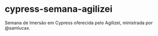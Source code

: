 ﻿# cypress-semana-agilizei
 
 Semana de Imersão em Cypress oferecida pelo Agilizei, ministrada por @samlucax.

 
 
 
 
